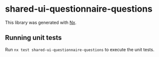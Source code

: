 # shared-ui-questionnaire-questions

This library was generated with [Nx](https://nx.dev).

## Running unit tests

Run `nx test shared-ui-questionnaire-questions` to execute the unit tests.
